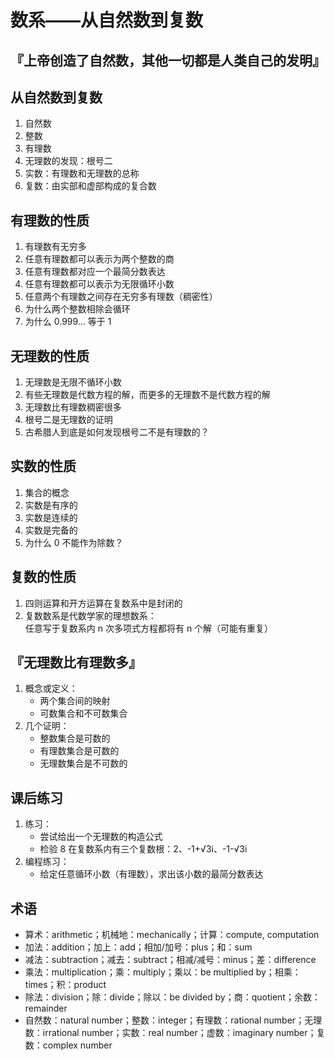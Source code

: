 # 数系——从自然数到复数

		
## 『上帝创造了自然数，其他一切都是人类自己的发明』

		
## 从自然数到复数

1. 自然数
1. 整数
1. 有理数
1. 无理数的发现：根号二
1. 实数：有理数和无理数的总称
1. 复数：由实部和虚部构成的复合数

		
## 有理数的性质

1. 有理数有无穷多
1. 任意有理数都可以表示为两个整数的商
1. 任意有理数都对应一个最简分数表达
1. 任意有理数都可以表示为无限循环小数
1. 任意两个有理数之间存在无穷多有理数（稠密性）
1. 为什么两个整数相除会循环
1. 为什么 0.999... 等于 1

		
## 无理数的性质

1. 无理数是无限不循环小数
1. 有些无理数是代数方程的解，而更多的无理数不是代数方程的解
1. 无理数比有理数稠密很多
1. 根号二是无理数的证明
1. 古希腊人到底是如何发现根号二不是有理数的？

		
## 实数的性质

1. 集合的概念
1. 实数是有序的
1. 实数是连续的
1. 实数是完备的
1. 为什么 0 不能作为除数？

		
## 复数的性质

1. 四则运算和开方运算在复数系中是封闭的
1. 复数数系是代数学家的理想数系：  
任意写于复数系内 n 次多项式方程都将有 n 个解（可能有重复）

		
## 『无理数比有理数多』

1. 概念或定义：
   - 两个集合间的映射
   - 可数集合和不可数集合
1. 几个证明：
   - 整数集合是可数的
   - 有理数集合是可数的
   - 无理数集合是不可数的

		
## 课后练习

1. 练习：
   - 尝试给出一个无理数的构造公式
   - 检验 8 在复数系内有三个复数根：2、-1+√3i、-1-√3i
1. 编程练习：
   - 给定任意循环小数（有理数），求出该小数的最简分数表达

		
## 术语

- 算术：arithmetic；机械地：mechanically；计算：compute, computation
- 加法：addition；加上：add；相加/加号：plus；和：sum
- 减法：subtraction；减去：subtract；相减/减号：minus；差：difference
- 乘法：multiplication；乘：multiply；乘以：be multiplied by；相乘：times；积：product
- 除法：division；除：divide；除以：be divided by；商：quotient；余数：remainder
- 自然数：natural number；整数：integer；有理数：rational number；无理数：irrational number；实数：real number；虚数：imaginary number；复数：complex number

